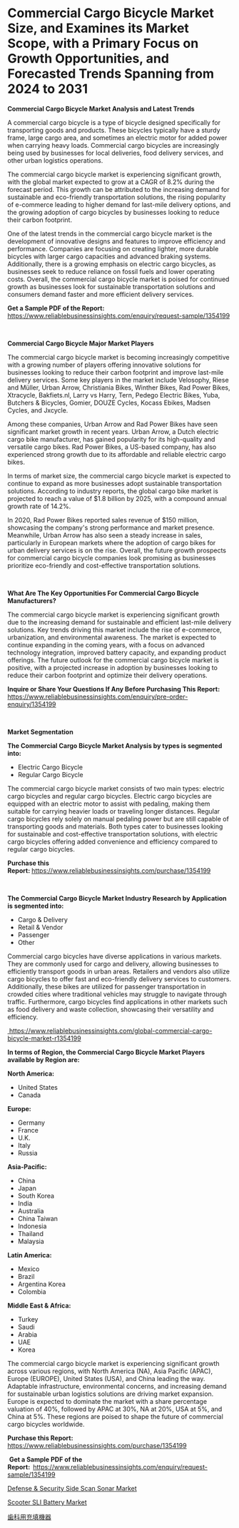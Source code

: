 <p><h1>Commercial Cargo Bicycle Market Size, and Examines its Market Scope, with a Primary Focus on Growth Opportunities, and Forecasted Trends Spanning from 2024 to 2031</h1></p><p><strong>Commercial Cargo Bicycle Market Analysis and Latest Trends</strong></p>
<p><p>A commercial cargo bicycle is a type of bicycle designed specifically for transporting goods and products. These bicycles typically have a sturdy frame, large cargo area, and sometimes an electric motor for added power when carrying heavy loads. Commercial cargo bicycles are increasingly being used by businesses for local deliveries, food delivery services, and other urban logistics operations.</p><p>The commercial cargo bicycle market is experiencing significant growth, with the global market expected to grow at a CAGR of 8.2% during the forecast period. This growth can be attributed to the increasing demand for sustainable and eco-friendly transportation solutions, the rising popularity of e-commerce leading to higher demand for last-mile delivery options, and the growing adoption of cargo bicycles by businesses looking to reduce their carbon footprint.</p><p>One of the latest trends in the commercial cargo bicycle market is the development of innovative designs and features to improve efficiency and performance. Companies are focusing on creating lighter, more durable bicycles with larger cargo capacities and advanced braking systems. Additionally, there is a growing emphasis on electric cargo bicycles, as businesses seek to reduce reliance on fossil fuels and lower operating costs. Overall, the commercial cargo bicycle market is poised for continued growth as businesses look for sustainable transportation solutions and consumers demand faster and more efficient delivery services.</p></p>
<p><strong>Get a Sample PDF of the Report:&nbsp;</strong> <a href="https://www.reliablebusinessinsights.com/enquiry/request-sample/1354199">https://www.reliablebusinessinsights.com/enquiry/request-sample/1354199</a></p>
<p>&nbsp;</p>
<p><strong>Commercial Cargo Bicycle Major Market Players</strong></p>
<p><p>The commercial cargo bicycle market is becoming increasingly competitive with a growing number of players offering innovative solutions for businesses looking to reduce their carbon footprint and improve last-mile delivery services. Some key players in the market include Velosophy, Riese and Müller, Urban Arrow, Christiania Bikes, Winther Bikes, Rad Power Bikes, Xtracycle, Bakfiets.nl, Larry vs Harry, Tern, Pedego Electric Bikes, Yuba, Butchers & Bicycles, Gomier, DOUZE Cycles, Kocass Ebikes, Madsen Cycles, and Jxcycle.</p><p>Among these companies, Urban Arrow and Rad Power Bikes have seen significant market growth in recent years. Urban Arrow, a Dutch electric cargo bike manufacturer, has gained popularity for its high-quality and versatile cargo bikes. Rad Power Bikes, a US-based company, has also experienced strong growth due to its affordable and reliable electric cargo bikes.</p><p>In terms of market size, the commercial cargo bicycle market is expected to continue to expand as more businesses adopt sustainable transportation solutions. According to industry reports, the global cargo bike market is projected to reach a value of $1.8 billion by 2025, with a compound annual growth rate of 14.2%.</p><p>In 2020, Rad Power Bikes reported sales revenue of $150 million, showcasing the company's strong performance and market presence. Meanwhile, Urban Arrow has also seen a steady increase in sales, particularly in European markets where the adoption of cargo bikes for urban delivery services is on the rise. Overall, the future growth prospects for commercial cargo bicycle companies look promising as businesses prioritize eco-friendly and cost-effective transportation solutions.</p></p>
<p>&nbsp;</p>
<p><strong>What Are The Key Opportunities For Commercial Cargo Bicycle Manufacturers?</strong></p>
<p><p>The commercial cargo bicycle market is experiencing significant growth due to the increasing demand for sustainable and efficient last-mile delivery solutions. Key trends driving this market include the rise of e-commerce, urbanization, and environmental awareness. The market is expected to continue expanding in the coming years, with a focus on advanced technology integration, improved battery capacity, and expanding product offerings. The future outlook for the commercial cargo bicycle market is positive, with a projected increase in adoption by businesses looking to reduce their carbon footprint and optimize their delivery operations.</p></p>
<p><strong>Inquire or Share Your Questions If Any Before Purchasing This Report:</strong> <a href="https://www.reliablebusinessinsights.com/enquiry/pre-order-enquiry/1354199">https://www.reliablebusinessinsights.com/enquiry/pre-order-enquiry/1354199</a></p>
<p>&nbsp;</p>
<p><strong>Market Segmentation</strong></p>
<p><strong>The Commercial Cargo Bicycle Market Analysis by types is segmented into:</strong></p>
<p><ul><li>Electric Cargo Bicycle</li><li>Regular Cargo Bicycle</li></ul></p>
<p><p>The commercial cargo bicycle market consists of two main types: electric cargo bicycles and regular cargo bicycles. Electric cargo bicycles are equipped with an electric motor to assist with pedaling, making them suitable for carrying heavier loads or traveling longer distances. Regular cargo bicycles rely solely on manual pedaling power but are still capable of transporting goods and materials. Both types cater to businesses looking for sustainable and cost-effective transportation solutions, with electric cargo bicycles offering added convenience and efficiency compared to regular cargo bicycles.</p></p>
<p><strong>Purchase this Report:&nbsp;</strong><a href="https://www.reliablebusinessinsights.com/purchase/1354199">https://www.reliablebusinessinsights.com/purchase/1354199</a></p>
<p>&nbsp;</p>
<p><strong>The Commercial Cargo Bicycle Market Industry Research by Application is segmented into:</strong></p>
<p><ul><li>Cargo & Delivery</li><li>Retail & Vendor</li><li>Passenger</li><li>Other</li></ul></p>
<p><p>Commercial cargo bicycles have diverse applications in various markets. They are commonly used for cargo and delivery, allowing businesses to efficiently transport goods in urban areas. Retailers and vendors also utilize cargo bicycles to offer fast and eco-friendly delivery services to customers. Additionally, these bikes are utilized for passenger transportation in crowded cities where traditional vehicles may struggle to navigate through traffic. Furthermore, cargo bicycles find applications in other markets such as food delivery and waste collection, showcasing their versatility and efficiency.</p></p>
<p><a href="https://www.reliablebusinessinsights.com/global-commercial-cargo-bicycle-market-r1354199">&nbsp;https://www.reliablebusinessinsights.com/global-commercial-cargo-bicycle-market-r1354199</a></p>
<p><strong>In terms of Region, the Commercial Cargo Bicycle Market Players available by Region are:</strong></p>
<p>
    <p> <strong> North America: </strong>
        <ul>
            <li>United States</li>
            <li>Canada</li>
        </ul>
        </p> 
    <p> <strong> Europe: </strong>
        <ul>
            <li>Germany</li>
            <li>France</li>
            <li>U.K.</li>
            <li>Italy</li>
            <li>Russia</li>
        </ul>
        </p> 
    <p> <strong> Asia-Pacific: </strong>
        <ul>
            <li>China</li>
            <li>Japan</li>
            <li>South Korea</li>
            <li>India</li>
            <li>Australia</li>
            <li>China Taiwan</li>
            <li>Indonesia</li>
            <li>Thailand</li>
            <li>Malaysia</li>
        </ul>
        </p> 
    <p> <strong> Latin America: </strong>
        <ul>
            <li>Mexico</li>
            <li>Brazil</li>
            <li>Argentina Korea</li>
            <li>Colombia</li>
        </ul>
        </p> 
    <p> <strong> Middle East & Africa: </strong>
        <ul>
            <li>Turkey</li>
            <li>Saudi</li>
            <li>Arabia</li>
            <li>UAE</li>
            <li>Korea</li>
        </ul>
    </p>
    </p>
<p><p>The commercial cargo bicycle market is experiencing significant growth across various regions, with North America (NA), Asia Pacific (APAC), Europe (EUROPE), United States (USA), and China leading the way. Adaptable infrastructure, environmental concerns, and increasing demand for sustainable urban logistics solutions are driving market expansion. Europe is expected to dominate the market with a share percentage valuation of 40%, followed by APAC at 30%, NA at 20%, USA at 5%, and China at 5%. These regions are poised to shape the future of commercial cargo bicycles worldwide.</p></p>
<p><strong>Purchase this Report: </strong><a href="https://www.reliablebusinessinsights.com/purchase/1354199">https://www.reliablebusinessinsights.com/purchase/1354199</a></p>
<p>&nbsp;<strong>Get a Sample PDF of the Report:&nbsp;&nbsp;</strong><a href="https://www.reliablebusinessinsights.com/enquiry/request-sample/1354199">https://www.reliablebusinessinsights.com/enquiry/request-sample/1354199</a></p>
<p><strong></strong></p>
<p><p><a href="https://medium.com/@caseywiza1946/deep-dive-into-the-defense-security-side-scan-sonar-market-itstrends-market-segmentation-and-65d894f6dbc8">Defense & Security Side Scan Sonar Market</a></p><p><a href="https://github.com/LiamDavis60/Market-Research-Report-List-2/blob/main/scooter-sli-battery-market.md">Scooter SLI Battery Market</a></p><p><a href="https://github.com/mohamedbakry57/Market-Research-Report-List-5/blob/main/3519513185799.md">歯科用充填機器</a></p></p>